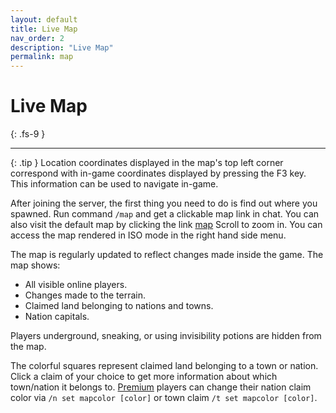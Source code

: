 ```yaml
---
layout: default
title: Live Map
nav_order: 2
description: "Live Map"
permalink: map
---
```


# Live Map
{: .fs-9 }

---

{: .tip }
Location coordinates displayed in the map's top left corner correspond with in-game coordinates displayed by pressing the F3 key. This information can be used to navigate in-game.

After joining the server, the first thing you need to do is find out where you spawned. Run command `/map` and get a clickable map link in chat. You can also visit the default map by clicking the link [map] Scroll to zoom in. You can access the map rendered in ISO mode in the right hand side menu.

The map is regularly updated to reflect changes made inside the game. The map shows:

- All visible online players.
- Changes made to the terrain.
- Claimed land belonging to nations and towns.
- Nation capitals.

Players underground, sneaking, or using invisibility potions are hidden from the map.

The colorful squares represent claimed land belonging to a town or nation. Click a claim of your choice to get more information about which town/nation it belongs to. [Premium] players can change their nation claim color via `/n set mapcolor [color]` or town claim `/t set mapcolor [color]`.

[Premium]: https://store.spartacraft.eu
[map]: https://map.spartacraft.eu
